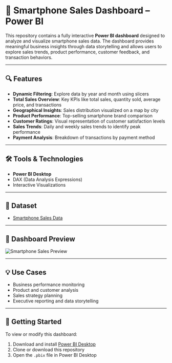 # 📱 Smartphone Sales Dashboard – Power BI

This repository contains a fully interactive **Power BI dashboard** designed to analyze and visualize smartphone sales data. The dashboard provides meaningful business insights through data storytelling and allows users to explore sales trends, product performance, customer feedback, and transaction behaviors.

---

## 🔍 Features

- **Dynamic Filtering**: Explore data by year and month using slicers
- **Total Sales Overview**: Key KPIs like total sales, quantity sold, average price, and transactions
- **Geographical Insights**: Sales distribution visualized on a map by city
- **Product Performance**: Top-selling smartphone brand comparison
- **Customer Ratings**: Visual representation of customer satisfaction levels
- **Sales Trends**: Daily and weekly sales trends to identify peak performance
- **Payment Analysis**: Breakdown of transactions by payment method

---

## 🛠️ Tools & Technologies

- **Power BI Desktop**
- DAX (Data Analysis Expressions)
- Interactive Visualizations

---

## 📂 Dataset

- <a href="https://github.com/raja17042003/smartphone-sales-data---POWER-BI/blob/main/Smartphone%20Sales%20Data.xlsx">Smartphone Sales Data</a>

---

## 📸 Dashboard Preview

![Smartphone Sales Preview](https://github.com/raja17042003/smartphone-sales-data---POWER-BI/blob/main/dashboard%20preview.png)

---
## 💡 Use Cases

- Business performance monitoring  
- Product and customer analysis  
- Sales strategy planning  
- Executive reporting and data storytelling

---

## 📌 Getting Started

To view or modify this dashboard:
1. Download and install [Power BI Desktop](https://powerbi.microsoft.com/desktop/)
2. Clone or download this repository
3. Open the `.pbix` file in Power BI Desktop
